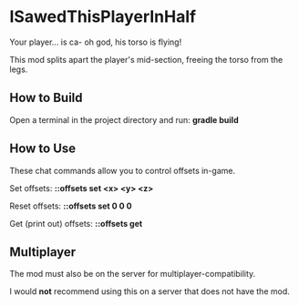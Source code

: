 # ISawedThisPlayerInHalf
Your player... is ca- oh god, his torso is flying!

This mod splits apart the player's mid-section, freeing the torso from the legs.

## How to Build
Open a terminal in the project directory and run: **gradle build**
  
## How to Use
These chat commands allow you to control offsets in-game.

Set offsets: **::offsets set \<x> \<y> \<z>**
  
Reset offsets: **::offsets set 0 0 0**

Get (print out) offsets: **::offsets get**

## Multiplayer
The mod must also be on the server for multiplayer-compatibility.

I would **not** recommend using this on a server that does not have the mod.
